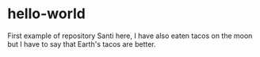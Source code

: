 # hello-world
First example of repository
 Santi here, I have also eaten tacos on the moon but I have to say that Earth's tacos are better.
